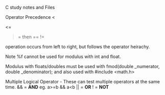 C study notes and Files

Operator Precedence
<
>
<=
>=
then
==
!=

operation occurs from left to right, but follows the operator heirachy.

Note %f cannot be used for modulus with int and float.

Modulus with floats/doubles must be used with fmod(double _numerator, double _denominator); and also used with #include <math.h>

Multiple Logical Operator - These can test multiple operators at the same time.
&& = **AND** eg. a>=b && a<b 
|| = **OR**
!  = **NOT**


